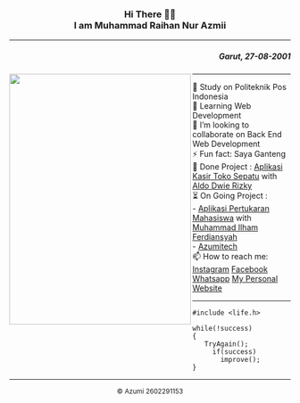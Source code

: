 <h3 align="center"><strong> Hi </strong> There 👋🏻 <br>I am Muhammad Raihan Nur Azmii</h3>
<hr>
<h5 align="right">Garut, 27-08-2001</h5>
<p align="center">
<img align="left" width=325" height="450" src="https://cdn.discordapp.com/attachments/780423169328152610/928051434405122068/ssstiktok_1639065754.gif"><hr>
</p>
 🔭 Study on Politeknik Pos Indonesia <br>
 🌱 Learning Web Development <br> 
 👯 I’m looking to collaborate on Back End Web Development <br>
 ⚡ Fun fact: Saya Ganteng <br>
 📃 Done Project : <a href="http://proyek-1-kasir-toko-sepatu.epizy.com/login.php">Aplikasi Kasir Toko Sepatu</a> with <a href="https://github.com/aldodwrzy">Aldo Dwie Rizky</a><br>
 ⏳ On Going Project : <br> - <a href="https://aplikasi-pertukaran-mahasiswa.000webhostapp.com/">Aplikasi Pertukaran Mahasiswa</a> with <a href="https://github.com/Muhammad-Ilham-Ferdiansyah">Muhammad Ilham Ferdiansyah</a> <br> - <a href="https://toko.ly/azumitech">Azumitech</a> <br>
 📫 How to reach me: <a href="https://www.instagram.com/mraihanna1278.cs/">Instagram</a> <a href="https://www.facebook.com/raihan.nurazmii">Facebook</a> <a href="https://api.whatsapp.com/send?phone=6289504824037&text=Hai%20Azumi%2C%20I%20know%20your%20phone%20number%20on%20Github">Whatsapp</a> <a href="https://mraihanna.vercel.app/">My Personal Website</a>

---

```
#include <life.h>

while(!success)
{
   TryAgain();
     if(success)
       improve();
}
```
<hr>
<p align="center"><small>&copy; Azumi 2602291153</small></p>
